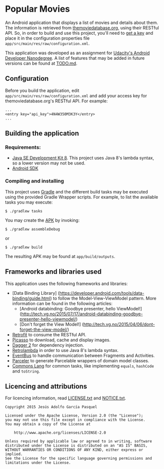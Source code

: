 # Popular Movies

An Android application that displays a list of movies and details about them. The
information is retrieved from [themoviedatabase.org](https://www.themoviedb.org/),
using their RESTful API. So, in order to build and use this project, you'll need
to [get a key](https://www.themoviedb.org/documentation/api) and place it in the
configuration properties file `app/src/main/res/raw/configuration.xml`.

This application was developed as an assignment for [Udacity's Android Developer
Nanodegree](https://www.udacity.com). A list of features that may be added in
future versions can be found at [TODO.md](./TODO.md).

## Configuration

Before you build the application, edit `app/src/main/res/raw/configuration.xml`
and add your access key for themoviedatabase.org's RESTful API. For example:

    ...
    <entry key="api_key">4N4W350M3K3Y</entry>
    ...

## Building the application

### Requirements:

* [Java SE Development Kit 8](http://www.oracle.com/technetwork/java/javase/downloads).
  This project uses Java 8's lambda syntax, so a lower version may not be used.
* [Android SDK](https://developer.android.com/sdk/installing/index.html)

### Compiling and installing

This project uses [Gradle](https://gradle.org/) and the different build tasks may
be executed using the provided Gradle Wrapper scripts. For example, to list the
available tasks you may execute:

    $ ./gradlew tasks

You may create the [APK](https://developer.android.com/tools/building/index.html)
by invoking:

    $ ./gradlew assembleDebug
or

    $ ./gradlew build

The resulting APK may be found at `app/build/outputs`.

## Frameworks and libraries used

This application uses the following frameworks and libraries:

* [Data Binding Library]
  (https://developer.android.com/tools/data-binding/guide.html) to follow the
  Model-View-ViewModel pattern. More information can be found in the following
  articles:
    - [Android databinding: Goodbye presenter, hello ViewModel!]
      (http://tech.vg.no/2015/07/17/android-databinding-goodbye-presenter-hello-viewmodel/)
    - [Don't forget the View Model!]
      (http://tech.vg.no/2015/04/06/dont-forget-the-view-model/)
* [Retrofit](http://square.github.io/retrofit/) to consume the RESTful API.
* [Picasso](http://square.github.io/picasso/) to download, cache and display images.
* [Dagger 2](http://google.github.io/dagger/) for dependency injection.
* [Retrolambda](https://github.com/orfjackal/retrolambda) in order to use
  Java 8's lambda syntax.
* [EventBus](https://github.com/greenrobot/EventBus) to handle communication
  between Fragments and Activities.
* [Parceler](https://github.com/johncarl81/parceler) to generate Parcelable
  wrappers of domain model classes.
* [Commons Lang](https://commons.apache.org/proper/commons-lang/) for common
  tasks, like implementing `equals`, `hashCode` and `toString`.

## Licencing and attributions

For licencing information, read [LICENSE.txt](./LICENSE.txt) and
[NOTICE.txt](./NOTICE.txt).

    Copyright 2015 Jesús Adolfo García Pasquel

    Licensed under the Apache License, Version 2.0 (the "License");
    you may not use this file except in compliance with the License.
    You may obtain a copy of the License at

        http://www.apache.org/licenses/LICENSE-2.0

    Unless required by applicable law or agreed to in writing, software
    distributed under the License is distributed on an "AS IS" BASIS,
    WITHOUT WARRANTIES OR CONDITIONS OF ANY KIND, either express or implied.
    See the License for the specific language governing permissions and
    limitations under the License.
